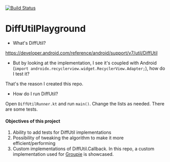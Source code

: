 [![Build Status](https://travis-ci.org/ExpensiveBelly/DiffUtilPlayground.svg?branch=master)](https://travis-ci.org/ExpensiveBelly/DiffUtilPlayground)

# DiffUtilPlayground

- What's DiffUtil?

https://developer.android.com/reference/android/support/v7/util/DiffUtil

- But by looking at the implementation, I see it's coupled with 
Android (`import androidx.recyclerview.widget.RecyclerView.Adapter;`), how do I test it?

That's the reason I created this repo.

- How do I run DiffUtil?

Open `DiffUtilRunner.kt` and run `main()`. Change the lists as needed. There are some tests. 

#### Objectives of this project

1. Ability to add tests for DiffUtil implementations
2. Possibility of tweaking the algorithm to make it more efficient/performing
3. Custom implementations of DiffUtil.Callback. In this repo, a custom implementation used
for [Groupie]((https://github.com/lisawray/groupie)) is showcased.